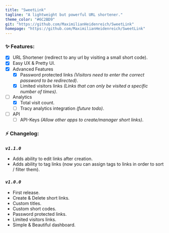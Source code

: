 ```yaml
---
title: "SweetLink"
tagline: "A lightweight but powerful URL shortener."
theme_color: "#6C2BD9"
git: "https://github.com/MaximilianHeidenreich/SweetLink"
homepage: "https://github.com/MaximilianHeidenreich/SweetLink"
---
```


### ✨ Features:
- [x] URL Shortener (redirect to any url by visiting a small short code).
- [x] Easy UX & Pretty UI.
- [x] Advanced Features
  - [x] Password protected links *(Visitors need to enter the correct password to be redirected)*.
  - [x] Limited visitors links *(Links that can only be visited a specific number of times)*.
- [ ] Analytics
  - [x] Total visit count.
  - [ ] Tracy analytics integration *(future todo)*.
- [ ] API
  - [ ] API-Keys *(Allow other apps to create/manager short links)*.

### ⚡️ Changelog:
### *`v1.1.0`*
- Adds ability to edit links after creation.
- Adds ability to tag links (now you can assign tags to links in order to sort / filter them).
### *`v1.0.0`*
- First release.
- Create & Delete short links.
- Custom titles.
- Custom short codes.
- Password protected links.
- Limited visitors links.
- Simple & Beautiful dashboard.